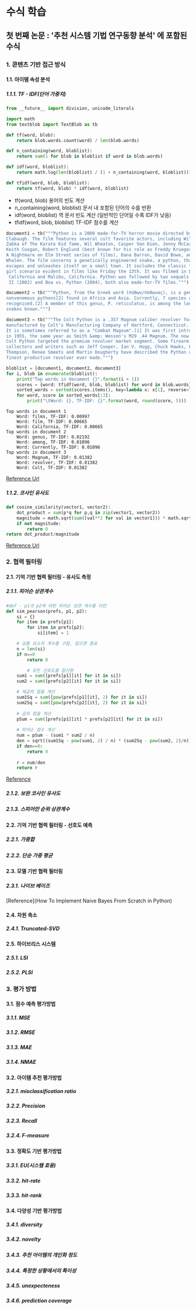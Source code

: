 # 수식 학습
## 첫 번째 논문 : '추천 시스템 기법 연구동향 분석' 에 포함된 수식

### 1. 콘텐츠 기반 접근 방식

#### 1.1. 아이템 속성 분석

##### 1.1.1. TF - IDF(단어 가중치)
```python
from __future__ import division, unicode_literals

import math
from textblob import TextBlob as tb

def tf(word, blob):
    return blob.words.count(word) / len(blob.words)

def n_containing(word, bloblist):
    return sum(1 for blob in bloblist if word in blob.words)

def idf(word, bloblist):
    return math.log(len(bloblist) / (1 + n_containing(word, bloblist)))

def tfidf(word, blob, bloblist):
    return tf(word, blob) * idf(word, bloblist)
```
+ tf(word, blob) 용어의 빈도 계산
+ n_containing(word, bloblist) 문서 내 포함된 단어의 수를 반환
+ idf(word, bloblist) 역 문서 빈도 계산 (일반적인 단어일 수록 IDF가 낮음)
+ tfidf(word, blob, bloblist) TF-IDF 점수를 계산

```python
document1 = tb("""Python is a 2000 made-for-TV horror movie directed by Richard
Clabaugh. The film features several cult favorite actors, including William
Zabka of The Karate Kid fame, Wil Wheaton, Casper Van Dien, Jenny McCarthy,
Keith Coogan, Robert Englund (best known for his role as Freddy Krueger in the
A Nightmare on Elm Street series of films), Dana Barron, David Bowe, and Sean
Whalen. The film concerns a genetically engineered snake, a python, that
escapes and unleashes itself on a small town. It includes the classic final
girl scenario evident in films like Friday the 13th. It was filmed in Los Angeles,
 California and Malibu, California. Python was followed by two sequels: Python
 II (2002) and Boa vs. Python (2004), both also made-for-TV films.""")

document2 = tb("""Python, from the Greek word (πύθων/πύθωνας), is a genus of
nonvenomous pythons[2] found in Africa and Asia. Currently, 7 species are
recognised.[2] A member of this genus, P. reticulatus, is among the longest
snakes known.""")

document3 = tb("""The Colt Python is a .357 Magnum caliber revolver formerly
manufactured by Colt's Manufacturing Company of Hartford, Connecticut.
It is sometimes referred to as a "Combat Magnum".[1] It was first introduced
in 1955, the same year as Smith &amp; Wesson's M29 .44 Magnum. The now discontinued
Colt Python targeted the premium revolver market segment. Some firearm
collectors and writers such as Jeff Cooper, Ian V. Hogg, Chuck Hawks, Leroy
Thompson, Renee Smeets and Martin Dougherty have described the Python as the
finest production revolver ever made.""")

bloblist = [document1, document2, document3]
for i, blob in enumerate(bloblist):
    print("Top words in document {}".format(i + 1))
    scores = {word: tfidf(word, blob, bloblist) for word in blob.words}
    sorted_words = sorted(scores.items(), key=lambda x: x[1], reverse=True)
    for word, score in sorted_words[:3]:
        print("\tWord: {}, TF-IDF: {}".format(word, round(score, 5)))
```
~~~
Top words in document 1
    Word: films, TF-IDF: 0.00997
    Word: film, TF-IDF: 0.00665
    Word: California, TF-IDF: 0.00665
Top words in document 2
    Word: genus, TF-IDF: 0.02192
    Word: among, TF-IDF: 0.01096
    Word: Currently, TF-IDF: 0.01096
Top words in document 3
    Word: Magnum, TF-IDF: 0.01382
    Word: revolver, TF-IDF: 0.01382
    Word: Colt, TF-IDF: 0.01382
~~~
[Reference Url](http://stevenloria.com/finding-important-words-in-a-document-using-tf-idf/)  

##### 1.1.2. 코사인 유사도
```python
def cosine_similarity(vector1, vector2):
    dot_product = sum(p*q for p,q in zip(vector1, vector2))
    magnitude = math.sqrt(sum([val**2 for val in vector1])) * math.sqrt(sum([val**2 for val in vector2]))
    if not magnitude:
        return 0
return dot_product/magnitude
```
[Reference Url](http://billchambers.me/tutorials/2014/12/22/cosine-similarity-explained-in-python.html)  
### 2. 협력 필터링

#### 2.1. 기억 기반 협력 필터링 - 유사도 측정

##### 2.1.1. 피어슨 상관계수
```python
#def - p1과 p2에 대한 피어슨 상관 계수를 리턴
def sim_pearson(prefs, p1, p2):
	si = {}
	for item in prefs[p1]:
		for item in prefs[p2]: 
			si[item] = 1

	# 공통 요소의 개수를 구함, 없으면 종료
	n = len(si)
	if n==0 
		return 0

		# 모든 선호도를 합산함
	sum1 = sum([prefs[p1][it] for it in si])
	sum2 = sum([prefs[p2][it] for it in si])

	# 제곱의 합을 계산
	sum1Sq = sum([pow(prefs[p1][it], 2) for it in si])
	sum2Sq = sum([pow(prefs[p2][it], 2) for it in si])
	
	# 곱의 합을 계산
	pSum = sum([prefs[p1][it] * prefs[p2][it] for it in si])
	
	# 피어슨 점수 계산
	num = pSum - (sum1 * sum2 / n)
	den = sqrt((sum1Sq - pow(sum1, 2) / n) * (sum2Sq - pow(sum2, 2)/n))
	if den==0: 
		return 0
	
	r = num/den
	return r
```
[Reference](http://atin.tistory.com/57)  

##### 2.1.2. 보완 코사인 유사도
##### 2.1.3. 스피어만 순위 상관계수

#### 2.2. 기억 기반 협력 필터링 - 선호도 예측

##### 2.2.1. 가중합
##### 2.2.2. 단순 가중 평균

#### 2.3. 모델 기반 협력 필터링

##### 2.3.1. 나이브 베이즈
[Reference](How To Implement Naive Bayes From Scratch in Python)  
#### 2.4. 차원 축소

##### 2.4.1. Truncated-SVD

#### 2.5. 하이브리스 시스템

##### 2.5.1. LSI
##### 2.5.2. PLSI

### 3. 평가 방법

#### 3.1. 점수 예측 평가방법

##### 3.1.1. MSE
##### 3.1.2. RMSE
##### 3.1.3. MAE
##### 3.1.4. NMAE

#### 3.2. 아이템 추천 평가방법

##### 3.2.1. misclassification ratio
##### 3.2.2. Precision
##### 3.2.3. Recall
##### 3.2.4. F-measure

#### 3.3. 정확도 기반 평가방법

##### 3.3.1. EU(시스템 효용)
##### 3.3.2. hit-rate
##### 3.3.3. hit-rank

#### 3.4. 다양성 기반 평가방법

##### 3.4.1. diversity
##### 3.4.2. novelty
##### 3.4.3. 추천 아이템의 개인화 정도
##### 3.4.4. 특정한 상황에서의 특이성
##### 3.4.5. unexpecteness
##### 3.4.6. prediction coverage
